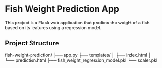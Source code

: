 # Fish Weight Prediction App

This project is a Flask web application that predicts the weight of a fish based on its features using a regression model.

## Project Structure

fish-weight-prediction/
├── app.py
├── templates/
│ ├── index.html
│ └── prediction.html
├── fish_weight_regression_model.pkl
└── scaler.pkl
